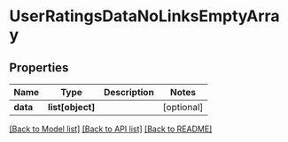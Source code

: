 # UserRatingsDataNoLinksEmptyArray

## Properties
Name | Type | Description | Notes
------------ | ------------- | ------------- | -------------
**data** | **list[object]** |  | [optional] 

[[Back to Model list]](../README.md#documentation-for-models) [[Back to API list]](../README.md#documentation-for-api-endpoints) [[Back to README]](../README.md)


